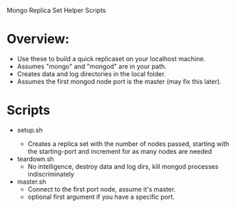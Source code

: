 Mongo Replica Set Helper Scripts

# Overview:
* Use these to build a quick replicaset on your localhost machine.
* Assumes "mongo" and "mongod" are in your path.
* Creates data and log directories in the local folder.
* Assumes the first mongod node port is the master (may fix this later).

# Scripts
* setup.sh <nodes> <starting-port>
	* Creates a replica set with the number of nodes passed, starting with the starting-port and increment for as many nodes are needed
* teardown.sh
	* No intelligence, destroy data and log dirs, kill mongod processes indiscriminately
* master.sh
	* Connect to the first port node, assume it's master.
	* optional first argument if you have a specific port.
